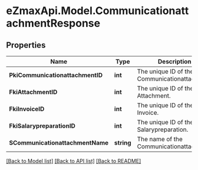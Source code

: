 
# eZmaxApi.Model.CommunicationattachmentResponse

## Properties

Name | Type | Description | Notes
------------ | ------------- | ------------- | -------------
**PkiCommunicationattachmentID** | **int** | The unique ID of the Communicationattachment | 
**FkiAttachmentID** | **int** | The unique ID of the Attachment. | [optional] 
**FkiInvoiceID** | **int** | The unique ID of the Invoice. | [optional] 
**FkiSalarypreparationID** | **int** | The unique ID of the Salarypreparation. | [optional] 
**SCommunicationattachmentName** | **string** | The name of the Communicationattachment | 

[[Back to Model list]](../README.md#documentation-for-models)
[[Back to API list]](../README.md#documentation-for-api-endpoints)
[[Back to README]](../README.md)

